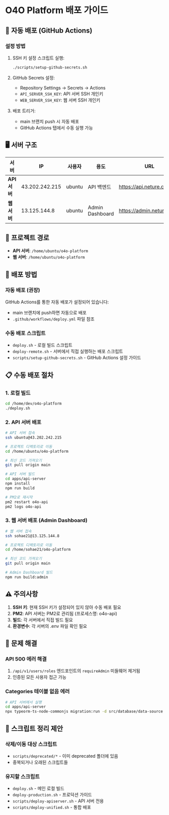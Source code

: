 # O4O Platform 배포 가이드

## 🚀 자동 배포 (GitHub Actions)

### 설정 방법
1. SSH 키 설정 스크립트 실행:
   ```bash
   ./scripts/setup-github-secrets.sh
   ```

2. GitHub Secrets 설정:
   - Repository Settings → Secrets → Actions
   - `API_SERVER_SSH_KEY`: API 서버 SSH 개인키
   - `WEB_SERVER_SSH_KEY`: 웹 서버 SSH 개인키

3. 배포 트리거:
   - main 브랜치 push 시 자동 배포
   - GitHub Actions 탭에서 수동 실행 가능

## 🖥️ 서버 구조

| 서버 | IP | 사용자 | 용도 | URL |
|------|-----|--------|------|-----|
| **API 서버** | 43.202.242.215 | ubuntu | API 백엔드 | https://api.neture.co.kr |
| **웹 서버** | 13.125.144.8 | ubuntu | Admin Dashboard | https://admin.neture.co.kr |

## 📁 프로젝트 경로

- **API 서버**: `/home/ubuntu/o4o-platform`
- **웹 서버**: `/home/ubuntu/o4o-platform`

## 🚀 배포 방법

### 자동 배포 (권장)
GitHub Actions를 통한 자동 배포가 설정되어 있습니다:
- main 브랜치에 push하면 자동으로 배포
- `.github/workflows/deploy.yml` 파일 참조

### 수동 배포 스크립트
- `deploy.sh` - 로컬 빌드 스크립트
- `deploy-remote.sh` - 서버에서 직접 실행하는 배포 스크립트
- `scripts/setup-github-secrets.sh` - GitHub Actions 설정 가이드

## 📋 수동 배포 절차

### 1. 로컬 빌드
```bash
cd /home/dev/o4o-platform
./deploy.sh
```

### 2. API 서버 배포
```bash
# API 서버 접속
ssh ubuntu@43.202.242.215

# 프로젝트 디렉토리로 이동
cd /home/ubuntu/o4o-platform

# 최신 코드 가져오기
git pull origin main

# API 서버 빌드
cd apps/api-server
npm install
npm run build

# PM2로 재시작
pm2 restart o4o-api
pm2 logs o4o-api
```

### 3. 웹 서버 배포 (Admin Dashboard)
```bash
# 웹 서버 접속
ssh sohae21@13.125.144.8

# 프로젝트 디렉토리로 이동
cd /home/sohae21/o4o-platform

# 최신 코드 가져오기
git pull origin main

# Admin Dashboard 빌드
npm run build:admin
```

## ⚠️ 주의사항

1. **SSH 키**: 현재 SSH 키가 설정되어 있지 않아 수동 배포 필요
2. **PM2**: API 서버는 PM2로 관리됨 (프로세스명: o4o-api)
3. **빌드**: 각 서버에서 직접 빌드 필요
4. **환경변수**: 각 서버의 .env 파일 확인 필요

## 🔧 문제 해결

### API 500 에러 해결
1. `/api/v1/users/roles` 엔드포인트의 `requireAdmin` 미들웨어 제거됨
2. 인증된 모든 사용자 접근 가능

### Categories 테이블 없음 에러
```bash
# API 서버에서 실행
cd apps/api-server
npx typeorm-ts-node-commonjs migration:run -d src/database/data-source.ts
```

## 📂 스크립트 정리 제안

### 삭제/이동 대상 스크립트
- `scripts/deprecated/*` - 이미 deprecated 폴더에 있음
- 중복되거나 오래된 스크립트들

### 유지할 스크립트
- `deploy.sh` - 메인 로컬 빌드
- `deploy-production.sh` - 프로덕션 가이드
- `scripts/deploy-apiserver.sh` - API 서버 전용
- `scripts/deploy-unified.sh` - 통합 배포